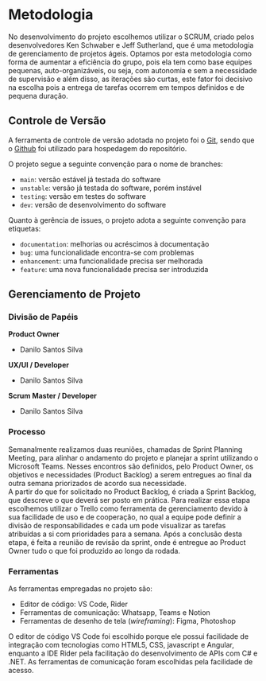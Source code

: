 
# Metodologia
  
No desenvolvimento do projeto escolhemos utilizar o SCRUM, criado pelos desenvolvedores Ken Schwaber e Jeff Sutherland, que é uma metodologia de gerenciamento de projetos ágeis. Optamos por esta metodologia como forma de aumentar a eficiência do grupo, pois ela tem como base equipes pequenas, auto-organizáveis, ou seja, com autonomia e sem a necessidade de supervisão e além disso, as iterações são curtas, este fator foi decisivo na escolha pois a entrega de tarefas ocorrem em tempos definidos e de pequena duração.

## Controle de Versão

A ferramenta de controle de versão adotada no projeto foi o
[Git](https://git-scm.com/), sendo que o [Github](https://github.com)
foi utilizado para hospedagem do repositório.

O projeto segue a seguinte convenção para o nome de branches:

- `main`: versão estável já testada do software
- `unstable`: versão já testada do software, porém instável
- `testing`: versão em testes do software
- `dev`: versão de desenvolvimento do software

Quanto à gerência de issues, o projeto adota a seguinte convenção para
etiquetas:

- `documentation`: melhorias ou acréscimos à documentação
- `bug`: uma funcionalidade encontra-se com problemas
- `enhancement`: uma funcionalidade precisa ser melhorada
- `feature`: uma nova funcionalidade precisa ser introduzida

## Gerenciamento de Projeto

### Divisão de Papéis

**Product Owner**
- Danilo Santos Silva

**UX/UI / Developer**
- Danilo Santos Silva

**Scrum Master / Developer**
- Danilo Santos Silva

### Processo

Semanalmente realizamos duas reuniões, chamadas de Sprint Planning Meeting, para alinhar o andamento do projeto e planejar a sprint utilizando o Microsoft Teams. Nesses encontros são definidos, pelo Product Owner, os objetivos e necessidades (Product Backlog) a serem entregues ao final da outra semana priorizados de acordo sua necessidade.   
A partir do que for solicitado no Product Backlog, é criada a Sprint Backlog, que descreve o que deverá ser posto em prática. Para realizar essa etapa escolhemos utilizar o Trello como ferramenta de gerenciamento devido à sua facilidade de uso e de cooperação, no qual a equipe pode definir a divisão de responsabilidades e cada um pode visualizar as tarefas atribuídas a si com prioridades para a semana. Após a conclusão desta etapa, é feita a reunião de revisão da sprint, onde é entregue ao Product Owner tudo o que foi produzido ao longo da rodada.

 
### Ferramentas

As ferramentas empregadas no projeto são:

- Editor de código: VS Code, Rider
- Ferramentas de comunicação: Whatsapp, Teams e Notion
- Ferramentas de desenho de tela (_wireframing_): Figma, Photoshop

O editor de código VS Code foi escolhido porque ele possui facilidade de integração com tecnologias como HTML5, CSS, javascript e Angular, enquanto a IDE Rider pela facilitação do desenvolvimento de APIs com C# e .NET.
As ferramentas de comunicação foram escolhidas pela facilidade de acesso.

